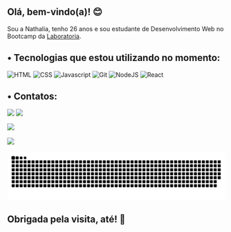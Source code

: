 ## Olá, bem-vindo(a)! 😊

Sou a Nathalia, tenho 26 anos e sou estudante de Desenvolvimento Web no Bootcamp da [Laboratoria](https://www.laboratoria.la/br).

## • Tecnologias que estou utilizando no momento:<br>
![HTML](https://img.shields.io/badge/HTML-E34F26?style=for-the-badge&logo=html5&logoColor=white)
![CSS](https://img.shields.io/badge/CSS-1572B6?style=for-the-badge&logo=css3&logoColor=white)
![Javascript](https://img.shields.io/badge/JavaScript-323330?style=for-the-badge&logo=javascript&logoColor=F7DF1E)
![Git](https://img.shields.io/badge/GIT-E44C30?style=for-the-badge&logo=git&logoColor=white)
![NodeJS](https://img.shields.io/badge/Node.js-43853D?style=for-the-badge&logo=node.js&logoColor=white)
![React](https://img.shields.io/badge/React-20232A?style=for-the-badge&logo=react&logoColor=61DAFB)

## • Contatos:
<a href="https://www.linkedin.com/in/nathaliarigo" target="_blank"><img src="https://img.shields.io/badge/-LinkedIn-%230077B5?style=for-the-badge&logo=linkedin&logoColor=white" target="_blank"></a>
<a href = "mailto:ncrigobr@gmail.com"><img src="https://img.shields.io/badge/-Gmail-%23333?style=for-the-badge&logo=gmail&logoColor=white" target="_blank"></a>

<div>
 <a href="https://github.com/ncrigo"><img height="200em" src="https://github-readme-stats.vercel.app/api?username=ncrigo&show_icons=true&theme=dracula&include_all_commits=true&count_private=true"/></a>

 <a href="https://github.com/ncrigo"><img height="180em" src="https://github-readme-stats.vercel.app/api/top-langs/?username=ncrigo&layout=compact&langs_count=7&theme=dracula"/></a>
</div>

![Snake animation](https://github.com/ncrigo/ncrigo/blob/output/github-contribution-grid-snake.svg)
  
## Obrigada pela visita, até! 👋
